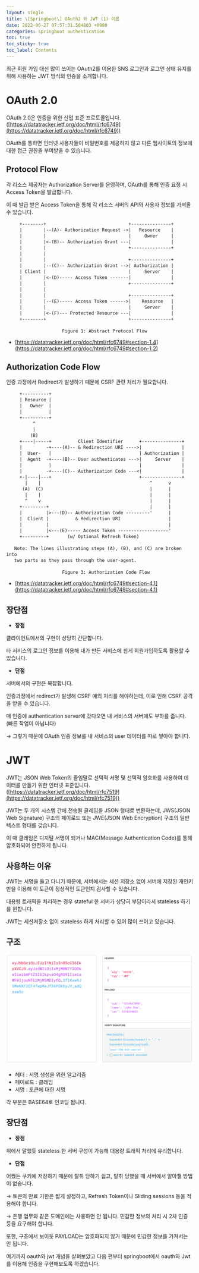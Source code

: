 ```yaml
---
layout: single
title: \[Springboot\] OAuth2 와 JWT (1) 이론
date: 2022-06-27 07:57:31.504803 +0900
categories: springboot authentication
toc: true
toc_sticky: true
toc_label: Contents
---
```


최근 회원 가입 대신 많이 쓰이는 OAuth2를 이용한 SNS 로그인과 로그인 상태 유지를 위해 사용하는 JWT 방식의 인증을 소개합니다.

# OAuth 2.0

OAuth 2.0은 인증을 위한 산업 표준 프로토콜입니다. ([https://datatracker.ietf.org/doc/html/rfc6749](https://datatracker.ietf.org/doc/html/rfc6749))

OAuth를 통하면 인터넷 사용자들이 비밀번호를 제공하지 않고 다른 웹사이트의 정보에 대한 접근 권한을 부여받을 수 있습니다.

## Protocol Flow

각 리소스 제공자는 Authorization Server를 운영하며, OAuth를 통해 인증 요청 시 Access Token을 발급합니다.

이 때 발급 받은 Access Token을 통해 각 리소스 서버의 API와 사용자 정보를 가져올 수 있습니다.

```
     +--------+                               +---------------+
     |        |--(A)- Authorization Request ->|   Resource    |
     |        |                               |     Owner     |
     |        |<-(B)-- Authorization Grant ---|               |
     |        |                               +---------------+
     |        |
     |        |                               +---------------+
     |        |--(C)-- Authorization Grant -->| Authorization |
     | Client |                               |     Server    |
     |        |<-(D)----- Access Token -------|               |
     |        |                               +---------------+
     |        |
     |        |                               +---------------+
     |        |--(E)----- Access Token ------>|    Resource   |
     |        |                               |     Server    |
     |        |<-(F)--- Protected Resource ---|               |
     +--------+                               +---------------+

                     Figure 1: Abstract Protocol Flow
```

* [https://datatracker.ietf.org/doc/html/rfc6749#section-1.4](https://datatracker.ietf.org/doc/html/rfc6749#section-1.2)

## Authorization Code Flow

인증 과정에서 Redirect가 발생하기 때문에 CSRF 관련 처리가 필요합니다.

```
     +----------+
     | Resource |
     |   Owner  |
     |          |
     +----------+
          ^
          |
         (B)
     +----|-----+          Client Identifier      +---------------+
     |         -+----(A)-- & Redirection URI ---->|               |
     |  User-   |                                 | Authorization |
     |  Agent  -+----(B)-- User authenticates --->|     Server    |
     |          |                                 |               |
     |         -+----(C)-- Authorization Code ---<|               |
     +-|----|---+                                 +---------------+
       |    |                                         ^      v
      (A)  (C)                                        |      |
       |    |                                         |      |
       ^    v                                         |      |
     +---------+                                      |      |
     |         |>---(D)-- Authorization Code ---------'      |
     |  Client |          & Redirection URI                  |
     |         |                                             |
     |         |<---(E)----- Access Token -------------------'
     +---------+       (w/ Optional Refresh Token)

   Note: The lines illustrating steps (A), (B), and (C) are broken into
   two parts as they pass through the user-agent.

                     Figure 3: Authorization Code Flow
```

* [https://datatracker.ietf.org/doc/html/rfc6749#section-4.1](https://datatracker.ietf.org/doc/html/rfc6749#section-4.1)

## 장단점

- **장점**

클라이언트에서의 구현이 상당히 간단합니다.

타 서비스의 로그인 정보를 이용해 내가 만든 서비스에 쉽게 회원가입하도록 활용할 수 있습니다.

- **단점**

서버에서의 구현은 복잡합니다.

인증과정에서 redirect가 발생해 CSRF 예외 처리를 해야하는데, 이로 인해 CSRF 공격을 받을 수 있습니다.

매 인증에 authentication server에 갔다오면 내 서비스의 서버에도 부하를 줍니다. (빠른 작업이 아닙니다)

 → 그렇기 때문에 OAuth 인증 정보를 내 서비스의 user 데이터를 따로 쌓아야 합니다.

# JWT

JWT는 JSON Web Token의 줄임말로 선택적 서명 및 선택적 암호화를 사용하여 데이터를 만들기 위한 인터넷 표준입니다. ([https://datatracker.ietf.org/doc/html/rfc7519](https://datatracker.ietf.org/doc/html/rfc7519))

JWT는 두 개의 시스템 간에 전송될 클레임을 JSON 형태로 변환하는데, JWS(JSON Web Signature) 구조의 페이로드 또는 JWE(JSON Web Encryption) 구조의 일반 텍스트 형태를 갖습니다.

이 때 클레임은 디지털 서명이 되거나 MAC(Message Authentication Code)를 통해 암호화되어 안전하게 됩니다.

## 사용하는 이유

JWT는 서명을 들고 다니기 때문에, 서버에서는 세션 저장소 없이 서버에 저장된 개인키만을 이용해 이 토큰이 정상적인 토큰인지 검사할 수 있습니다.

대용량 트래픽을 처리하는 경우 stateful 한 서버가 상당히 부담이라서 stateless 하기를 윈합니다.

JWT는 세션저장소 없이 stateless 하게 처리할 수 있어 많이 쓰이고 있습니다.

## 구조

![1_jwt_structure](/assets/images/2022-06/27/1_jwt_structure.png)

- 헤더 : 서명 생성을 위한 알고리즘
- 페이로드 : 클레임
- 서명 : 토큰에 대한 서명

각 부분은 BASE64로 인코딩 됩니다.

## 장단점

- **장점**

위에서 말했듯 stateless 한 서버 구성이 가능해 대용량 트래픽 처리에 유리합니다.

- **단점**

어쨌든 쿠키에 저장하기 때문에 탈취 당하기 쉽고, 탈취 당했을 때 서버에서 알아챌 방법이 없습니다.

→ 토큰의 만료 기한은 짧게 설정하고, Refresh Token이나 Sliding sessions 등을 적용해야 합니다.

→ 은행 업무와 같은 도메인에는 사용하면 안 됩니다. 민감한 정보의 처리 시 2차 인증 등을 요구해야 합니다.

또한, 구조에서 보이듯 PAYLOAD는 암호화되지 않기 때문에 민감한 정보를 가져서는 안 됩니다.


여기까지 oauth와 jwt 개념을 살펴보았고 다음 편부터 springboot에서 oauth와 Jwt를 이용해 인증을 구현해보도록 하겠습니다.
